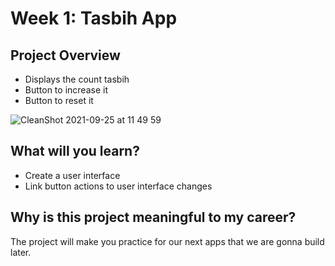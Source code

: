 # Week 1: Tasbih App

## Project Overview
- Displays the count tasbih
- Button to increase it
- Button to reset it

![CleanShot 2021-09-25 at 11 49 59](https://user-images.githubusercontent.com/34512743/134765673-75d7eb2c-d018-493f-a449-26aa9d2bdad8.png)


## What will you learn?
- Create a user interface
- Link button actions to user interface changes

## Why is this project meaningful to my career?
The project will make you practice for our next apps that we are gonna build later.
